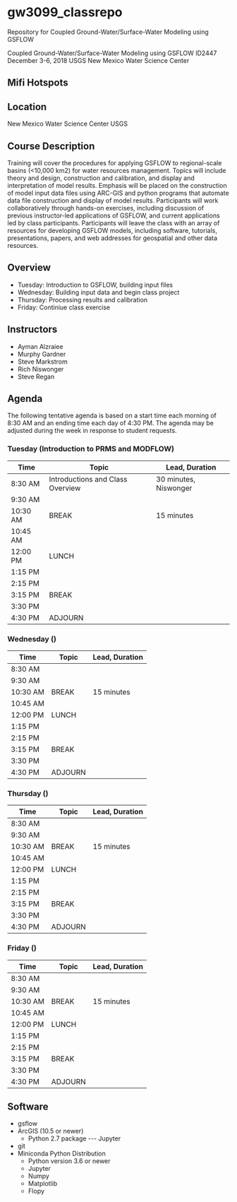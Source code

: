 # gw3099_classrepo
Repository for Coupled Ground-Water/Surface-Water Modeling using GSFLOW

Coupled Ground-Water/Surface-Water Modeling using GSFLOW
ID2447
December 3-6, 2018
USGS New Mexico Water Science Center


## Mifi Hotspots


## Location
New Mexico Water Science Center USGS

## Course Description
Training will cover the procedures for applying GSFLOW to regional-scale basins (<10,000 km2) for water resources management. Topics will include theory and design, construction and calibration, and display and interpretation of model results. Emphasis will be placed on the construction of model input data files using ARC-GIS and python programs that automate data file construction and display of model results. Participants will work collaboratively through hands-on exercises, including discussion of previous instructor-led applications of GSFLOW, and current applications led by class participants. Participants will leave the class with an array of resources for developing GSFLOW models, including software, tutorials, presentations, papers, and web addresses for geospatial and other data resources. 

## Overview
* Tuesday: Introduction to GSFLOW, building input files
* Wednesday: Building input data and begin class project
* Thursday: Processing results and calibration
* Friday: Continiue class exercise

## Instructors
* Ayman Alzraiee
* Murphy Gardner
* Steve Markstrom
* Rich Niswonger
* Steve Regan

## Agenda

The following tentative agenda is based on a start time each morning of 8:30 AM and an ending time each day of 4:30 PM.  The agenda may be adjusted during the week in response to student requests.

### Tuesday (Introduction to PRMS and MODFLOW)

|Time      |Topic                            |Lead, Duration              |
|----------|---------------------------------|----------------------------|
|8:30 AM   |Introductions and Class Overview |30 minutes, Niswonger       |
|9:30 AM   |                                 |                            |
|10:30 AM  |BREAK                            |15 minutes                  |
|10:45 AM  |                                 |                            |
|12:00 PM  |LUNCH                            |                            |
|1:15 PM   |                                 |                            |
|2:15 PM   |                                 |                            |
|3:15 PM   |BREAK				                     |                            |
|3:30 PM   |                                 |                            |
|4:30 PM   |ADJOURN                          |                            |


### Wednesday ()

|Time      |Topic                            |Lead, Duration              |
|----------|---------------------------------|----------------------------|
|8:30 AM   |                                 |                            |
|9:30 AM   |                                 |                            |
|10:30 AM  |BREAK                            |15 minutes                  |
|10:45 AM  |                                 |                            |
|12:00 PM  |LUNCH                            |                            |
|1:15 PM   |                                 |                            |
|2:15 PM   |                                 |                            |
|3:15 PM   |BREAK				                     |                            |
|3:30 PM   |                                 |                            |
|4:30 PM   |ADJOURN                          |                            |

### Thursday ()

|Time      |Topic                            |Lead, Duration              |
|----------|---------------------------------|----------------------------|
|8:30 AM   |                                 |                            |
|9:30 AM   |                                 |                            |
|10:30 AM  |BREAK                            |15 minutes                  |
|10:45 AM  |                                 |                            |
|12:00 PM  |LUNCH                            |                            |
|1:15 PM   |                                 |                            |
|2:15 PM   |                                 |                            |
|3:15 PM   |BREAK				                     |                            |
|3:30 PM   |                                 |                            |
|4:30 PM   |ADJOURN                          |                            |

### Friday ()

|Time      |Topic                            |Lead, Duration              |
|----------|---------------------------------|----------------------------|
|8:30 AM   |                                 |                            |
|9:30 AM   |                                 |                            |
|10:30 AM  |BREAK                            |15 minutes                  |
|10:45 AM  |                                 |                            |
|12:00 PM  |LUNCH                            |                            |
|1:15 PM   |                                 |                            |
|2:15 PM   |                                 |                            |
|3:15 PM   |BREAK				                     |                            |
|3:30 PM   |                                 |                            |
|4:30 PM   |ADJOURN                          |                            |


## Software

* gsflow
* ArcGIS (10.5 or newer)
    * Python 2.7 package --- Jupyter
* git
* Miniconda Python Distribution
    * Python version 3.6 or newer
    * Jupyter
    * Numpy
    * Matplotlib
    * Flopy


